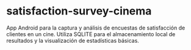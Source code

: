 # satisfaction-survey-cinema
App Android para la captura y análisis de encuestas de satisfacción de clientes en un cine. Utiliza SQLITE para el almacenamiento local de resultados y la visualización de estadísticas básicas.

